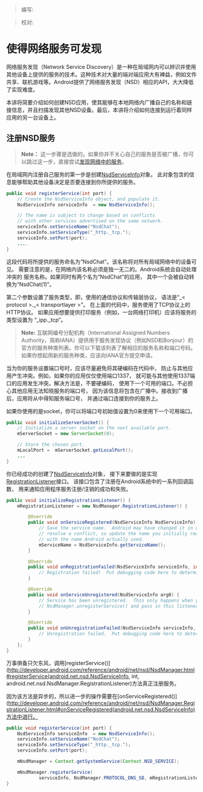 > 编写:

> 校对:

# 使得网络服务可发现


网络服务发现（Network Service Discovery）是一种在局域网内可以辨识并使用其他设备上提供的服务的技术。这种技术对大量的端对端应用大有裨益，例如文件共享、联机游戏等。Android提供了网络服务发现（NSD）相应的API，大大降低了实现难度。


本讲将简要介绍如何创建NSD应用，使其能够在本地网络内广播自己的名称和链接信息，并且扫描发现其他NSD设备。最后，本讲将介绍如何连接到运行着同样应用的另一台设备上。

## 注册NSD服务

> **Note：** 这一步骤是选做的。如果你并不关心自己的服务是否被广播，你可以跳过这一步，直接尝试[发现网络中的服务](#discover)。


在局域网内注册自己服务的第一步是创建[NsdServiceInfo](http://developer.android.com/reference/android/net/nsd/NsdServiceInfo.html)对象。
此对象包含的信息能够帮助其他设备决定是否要连接到你所提供的服务。

```java
public void registerService(int port) {
    // Create the NsdServiceInfo object, and populate it.
    NsdServiceInfo serviceInfo  = new NsdServiceInfo();

    // The name is subject to change based on conflicts
    // with other services advertised on the same network.
    serviceInfo.setServiceName("NsdChat");
    serviceInfo.setServiceType("_http._tcp.");
    serviceInfo.setPort(port);
    ....
}
```


这段代码将所提供的服务命名为“NsdChat”。该名称将对所有局域网络中的设备可见。
需要注意的是，在网络内该名称必须是独一无二的。Android系统会自动处理冲突的
服务名称。如果同时有两个名为“NsdChat”的应用，
其中一个会被自动转换为“NsdChat(1)”。


第二个参数设置了服务类型，即，使用的通信协议和传输层协议，
语法是“\_< protocol >.\_< transportlayer >”。
在上面的代码中，服务使用了TCP协议上的HTTP协议。
如果应用想要提供打印服务（例如，一台网络打印机）应该将服务的类型设置为
“_ipp._tcp”。




> **Note:** 互联网编号分配机构（International Assigned Numbers Authority，简称IANA）提供用于服务发现协议（例如NSD和Bonjour）的官方的服务种类列表。你可以下载该列表了解相应的服务名称和端口号码。如果你想起用新的服务种类，应该向IANA官方提交申请。



当为你的服务设置端口号时，应该尽量避免将其硬编码在代码中，
防止与其他应用产生冲突。例如，如果你的应用仅仅使用端口1337，
就可能与其他使用1337端口的应用发生冲突。解决方法是，不要硬编码，
使用下一个可用的端口。不必担心其他应用无法知晓服务的端口号，
因为该信息将包含在广播中。接收到广播后，应用将从中得知服务端口号，
并通过端口连接到你的服务上。


如果你使用的是socket，你可以将端口号初始值设置为0来使用下一个可用端口。

```java
public void initializeServerSocket() {
    // Initialize a server socket on the next available port.
    mServerSocket = new ServerSocket(0);

    // Store the chosen port.
    mLocalPort =  mServerSocket.getLocalPort();
    ...
}
```


你已经成功的创建了[NsdServiceInfo](http://developer.android.com/reference/android/net/nsd/NsdServiceInfo.html)对象，
接下来要做的是实现[RegistrationListener](http://developer.android.com/reference/android/net/nsd/NsdManager.RegistrationListener.html)接口。
该接口包含了注册在Android系统中的一系列回调函数，
用来通知应用程序服务注册/注销的成功和失败。

```java
public void initializeRegistrationListener() {
    mRegistrationListener = new NsdManager.RegistrationListener() {

        @Override
        public void onServiceRegistered(NsdServiceInfo NsdServiceInfo) {
            // Save the service name.  Android may have changed it in order to
            // resolve a conflict, so update the name you initially requested
            // with the name Android actually used.
            mServiceName = NsdServiceInfo.getServiceName();
        }

        @Override
        public void onRegistrationFailed(NsdServiceInfo serviceInfo, int errorCode) {
            // Registration failed!  Put debugging code here to determine why.
        }

        @Override
        public void onServiceUnregistered(NsdServiceInfo arg0) {
            // Service has been unregistered.  This only happens when you call
            // NsdManager.unregisterService() and pass in this listener.
        }

        @Override
        public void onUnregistrationFailed(NsdServiceInfo serviceInfo, int errorCode) {
            // Unregistration failed.  Put debugging code here to determine why.
        }
    };
}
```



万事俱备只欠东风，调用[registerService()](http://developer.android.com/reference/android/net/nsd/NsdManager.html#registerService(android.net.nsd.NsdServiceInfo, int, android.net.nsd.NsdManager.RegistrationListener)方法真正注册服务。


因为该方法是异步的，所以进一步的操作需要在[onServiceRegistered()](http://developer.android.com/reference/android/net/nsd/NsdManager.RegistrationListener.html#onServiceRegistered(android.net.nsd.NsdServiceInfo)方法中进行。

```java
public void registerService(int port) {
    NsdServiceInfo serviceInfo  = new NsdServiceInfo();
    serviceInfo.setServiceName("NsdChat");
    serviceInfo.setServiceType("_http._tcp.");
    serviceInfo.setPort(port);

    mNsdManager = Context.getSystemService(Context.NSD_SERVICE);

    mNsdManager.registerService(
            serviceInfo, NsdManager.PROTOCOL_DNS_SD, mRegistrationListener);
}
```












